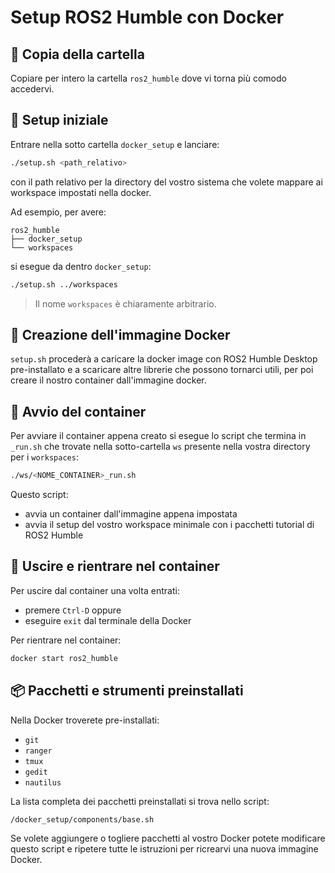 # Setup ROS2 Humble con Docker

## 📁 Copia della cartella

Copiare per intero la cartella `ros2_humble` dove vi torna più comodo accedervi.

## 🔧 Setup iniziale

Entrare nella sotto cartella `docker_setup` e lanciare:

```bash
./setup.sh <path_relativo>
```

con il path relativo per la directory del vostro sistema che volete mappare ai workspace impostati nella docker.

Ad esempio, per avere:

```
ros2_humble
├── docker_setup
└── workspaces
```

si esegue da dentro `docker_setup`:

```bash
./setup.sh ../workspaces
```

> Il nome `workspaces` è chiaramente arbitrario.

## 🐳 Creazione dell'immagine Docker

`setup.sh` procederà a caricare la docker image con ROS2 Humble Desktop pre-installato e a scaricare altre librerie che possono tornarci utili, per poi creare il nostro container dall'immagine docker.

## 🚀 Avvio del container

Per avviare il container appena creato si esegue lo script che termina in  `_run.sh` che trovate nella sotto-cartella `ws` presente nella vostra directory per i `workspaces`:

```bash
./ws/<NOME_CONTAINER>_run.sh
```

Questo script:
- avvia un container dall'immagine appena impostata
- avvia il setup del vostro workspace minimale con i pacchetti tutorial di ROS2 Humble

## 🔁 Uscire e rientrare nel container

Per uscire dal container una volta entrati:
- premere `Ctrl-D` oppure
- eseguire `exit` dal terminale della Docker

Per rientrare nel container:

```bash
docker start ros2_humble
```

## 📦 Pacchetti e strumenti preinstallati

Nella Docker troverete pre-installati:

- `git`
- `ranger`
- `tmux`
- `gedit`
- `nautilus`

La lista completa dei pacchetti preinstallati si trova nello script:

```
/docker_setup/components/base.sh
```

Se volete aggiungere o togliere pacchetti al vostro Docker potete modificare questo script e ripetere tutte le istruzioni per ricrearvi una nuova immagine Docker.

